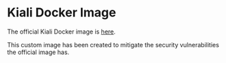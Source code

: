 # Kiali Docker Image

The official Kiali Docker image is [here](https://github.com/kiali/kiali/blob/v1.28.1/deploy/docker/Dockerfile-ubi7-minimal).

This custom image has been created to mitigate the security vulnerabilities the official image has.

